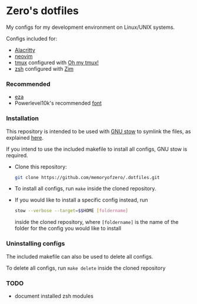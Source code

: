 # Zero's dotfiles

My configs for my development environment on Linux/UNIX systems.

Configs included for:
- [Alacritty](https://github.com/alacritty/alacritty)
- [neovim](https://github.com/neovim/neovim)
- [tmux](https://github.com/tmux/tmux) configured with [Oh my tmux!](https://github.com/gpakosz/.tmux)
- [zsh](https://www.zsh.org/) configured with [Zim](https://github.com/zimfw/zimfw)


### Recommended
- [eza](https://github.com/eza-community/eza)
- Powerlevel10k's recommended [font](https://github.com/romkatv/powerlevel10k#fonts)

### Installation
This repository is intended to be used with [GNU stow](https://www.gnu.org/software/stow/) to symlink the files, as explained [here](https://venthur.de/2021-12-19-managing-dotfiles-with-stow.html).

If you intend to use the included makefile to install all configs, GNU stow is required.

- Clone this repository:
    ```sh
    git clone https://github.com/memoryofzero/.dotfiles.git
    ```
- To install all configs, run `make` inside the cloned repository.

- If you would like to install a specific config instead, run
    ```sh
    stow --verbose --target=$$HOME [foldername]
    ```
    inside the cloned repository, where `[foldername]` is the name of the folder for the config you would like to install

### Uninstalling configs
The included makefile can also be used to delete all configs.

To delete all configs, run `make delete` inside the cloned repository

### TODO
- document installed zsh modules
